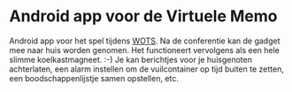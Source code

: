 # Android app voor de Virtuele Memo

Android app voor het spel tijdens [WOTS](http://wots.nl/gadget-virtuele-memo/). Na de conferentie kan de gadget mee naar huis worden genomen. Het functioneert vervolgens als een hele slimme koelkastmagneet. :-) Je kan berichtjes voor je huisgenoten achterlaten, een alarm instellen om de vuilcontainer op tijd buiten te zetten, een boodschappenlijstje samen opstellen, etc.
